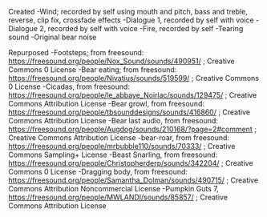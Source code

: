 Created
-Wind; recorded by self using mouth and pitch, bass and treble, reverse, clip fix, crossfade effects
-Dialogue 1, recorded by self with voice
-Dialogue 2, recorded by self with voice
-Fire, recorded by self
-Tearing sound
-Original bear noise

Repurposed
-Footsteps; from freesound: https://freesound.org/people/Nox_Sound/sounds/490951/ ; Creative Commons 0 License
-Bear eating; from freesound: https://freesound.org/people/Nivatius/sounds/519599/ ; Creative Commons 0 License
-Cicadas, from freesound: https://freesound.org/people/le_abbaye_Noirlac/sounds/129475/ ; Creative Commons Attribution License
-Bear growl, from freesound: https://freesound.org/people/tbsounddesigns/sounds/416860/ ; Creative Commons Attribution License
-Bear last audio, from freesound: https://freesound.org/people/Augdog/sounds/210168/?page=2#comment ; Creative Commons Attribution License
-bear-roar, from freesound: https://freesound.org/people/mrbubble110/sounds/70333/ ; Creative Commons Sampling+ License
-Beast Snarling, from freesound: https://freesound.org/people/Christopherderp/sounds/342204/ ; Creative Commons 0 License
-Dragging body, from freesound: https://freesound.org/people/Samantha_Dolman/sounds/490715/ ; Creative Commons Attribution Noncommercial License
-Pumpkin Guts 7, https://freesound.org/people/MWLANDI/sounds/85857/ ; Creative Commons Attribution License
